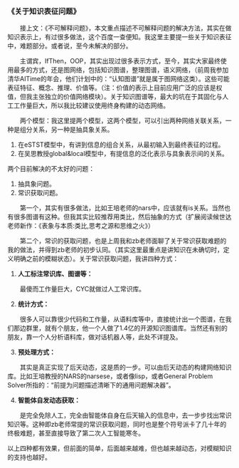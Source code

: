 ### 《关于知识表征问题》

　　接上文：《不可解释问题》，本文重点描述不可解释问题的解决方法，其实在做知识表示上，有过很多做法，这个百度一查便知。我这里主要提一些关于知识表征中，难题部分。或者说，至今未解决的部分。

　　主谓宾，IfThen，OOP，其实出现过很多表示方式，至今，其实大家最终使用最多的方式，还是图网络，包括知识图谱，整理图谱，语义网络，（前周我参加清华AITime的年会，他们计划中的：“认知图谱”就是属于图网络这类）。这些可能表征特征、概念、推理、价值等。（注：价值的表示上目前应用广泛的应该是权值，但我主张独立的价值网络模块）。关于知识图谱等，最大的坑在于其固化与人工工作量巨大，所以我比较建议使用终身构建的动态网络。

　　两个模型：我这里提两个模型，这两个模型，可以引出两种网络关联关系，一种是组分关系，另一种是抽具象关系。
1. 在eSTST模型中，有讲到信息的组合关系，从最初输入到最终表征的过程。
2. 在吴思教授global&local模型中，有提信息的泛化表示与具象表示间的关系。


两个目前解决的不太好的问题：
1. 抽具象问题。
2. 常识获取问题。

　　第一个，其实有很多做法，比如王培老师的nars中，应该就有is关系。当然也有很多图谱有这种。但我其实比较推荐用类比，然后抽象的方式（扩展阅读候世达老师新作：《表象与本质:类比,思考之源和思维之火》）

　　第二个，常识的获取问题，也是上周我和zb老师面聊了关于常识获取难题的我的做法，并得到zb老师的初步认同。（其实这里最重点是讲知识在未确切时，定义明确之前的模糊状态）。关于常识获取问题，我讲四种方式：

1. **人工标注常识库、图谱等：**

　　最傻而工作量巨大，CYC就做过人工常识库。

2. **统计方式：**

　　很多人可以靠很少代码和工作量，从语料库等中，直接统计出一个图谱，在我们那边群里，就有个朋友，他一个人做了1.4亿的开源知识图谱库。当然还有别的朋友，靠一个人分析语料库，做对话机器人等，此处不详提及。

3. **预处理方式：**

　　其实是真正实现了后天动态，这是质的一步。可以由后天动态的构建网络知识库。比如王培教授的NARS的narsese，或者像lisp，或者General Problem Solver所指的：“前提为问题描述清晰下的通用问题解决器”。

4. **智能体自发动态获取：**

　　是完全免除人工，完全由智能体自身在后天输入的信息中，去一步步找出常识知识等。这种即zb老师常提的常识获取问题，同时也是整个符号派卡了几十年的终极难题，甚至直接导致了第二次人工智能寒冬。

以上四种都有效果，但前面的简单，后面越来越难，但也越来越动态，对模糊知识的支持也越好。
